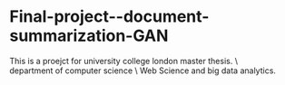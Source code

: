 # Final-project--document-summarization-GAN
This is a proejct for university college london master thesis.  \\       
department of computer science \\
Web Science and big data analytics. 
